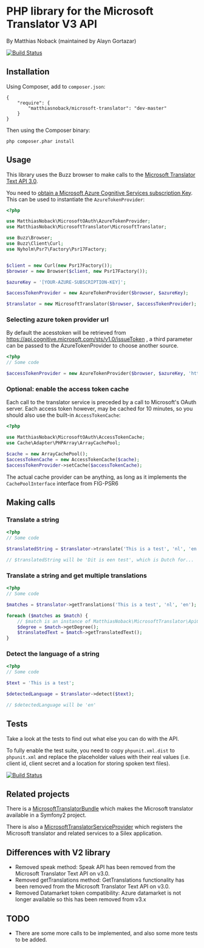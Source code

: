 # PHP library for the Microsoft Translator V3 API

By Matthias Noback (maintained by Alayn Gortazar)

[![Build Status](https://travis-ci.org/matthiasnoback/microsoft-translator.png?branch=master)](https://travis-ci.org/matthiasnoback/microsoft-translator)

## Installation

Using Composer, add to ``composer.json``:

    {
        "require": {
            "matthiasnoback/microsoft-translator": "dev-master"
        }
    }

Then using the Composer binary:

    php composer.phar install

## Usage

This library uses the Buzz browser to make calls to the [Microsoft Translator Text API 3.0](https://docs.microsoft.com/en-us/azure/cognitive-services/translator/reference/v3-0-languages?tabs=curl).

You need to [obtain a Microsoft Azure Cognitive Services subscription Key](http://docs.microsofttranslator.com/text-translate.html). This can be used to instantiate the ``AzureTokenProvider``:

```php
<?php

use MatthiasNoback\MicrosoftOAuth\AzureTokenProvider;
use MatthiasNoback\MicrosoftTranslator\MicrosoftTranslator;

use Buzz\Browser;
use Buzz\Client\Curl;
use Nyholm\Psr7\Factory\Psr17Factory;


$client = new Curl(new Psr17Factory());
$browser = new Browser($client, new Psr17Factory());

$azureKey = '[YOUR-AZURE-SUBSCRIPTION-KEY]';

$accessTokenProvider = new AzureTokenProvider($browser, $azureKey);

$translator = new MicrosoftTranslator($browser, $accessTokenProvider);
```
### Selecting azure token provider url

By default the acesstoken will be retrieved from https://api.cognitive.microsoft.com/sts/v1.0/issueToken , a third parameter can be passed to the AzureTokenProvider to choose another source.

```php
<?php
// Some code

$accessTokenProvider = new AzureTokenProvider($browser, $azureKey, 'https://westus.api.cognitive.microsoft.com/sts/v1.0/issueToken');

```

### Optional: enable the access token cache

Each call to the translator service is preceded by a call to Microsoft's OAuth server. Each access token however, may be
cached for 10 minutes, so you should also use the built-in ``AccessTokenCache``:

```php
<?php

use MatthiasNoback\MicrosoftOAuth\AccessTokenCache;
use Cache\Adapter\PHPArray\ArrayCachePool;

$cache = new ArrayCachePool();
$accessTokenCache = new AccessTokenCache($cache);
$accessTokenProvider->setCache($accessTokenCache);
```

The actual cache provider can be anything, as long as it implements the ``CachePoolInterface`` interface from FIG-PSR6

## Making calls

### Translate a string

```php
<?php
// Some code

$translatedString = $translator->translate('This is a test', 'nl', 'en');

// $translatedString will be 'Dit is een test', which is Dutch for...
```

### Translate a string and get multiple translations

```php
<?php
// Some code

$matches = $translator->getTranslations('This is a test', 'nl', 'en');

foreach ($matches as $match) {
    // $match is an instance of MatthiasNoback\MicrosoftTranslator\ApiCall\TranslationMatch
    $degree = $match->getDegree();
    $translatedText = $match->getTranslatedText();
}
```

### Detect the language of a string

```php
<?php
// Some code

$text = 'This is a test';

$detectedLanguage = $translator->detect($text);

// $detectedLanguage will be 'en'
```

## Tests

Take a look at the tests to find out what else you can do with the API.

To fully enable the test suite, you need to copy ``phpunit.xml.dist`` to ``phpunit.xml`` and replace the placeholder
values with their real values (i.e. client id, client secret and a location for storing spoken text files).

[![Build Status](https://secure.travis-ci.org/matthiasnoback/microsoft-translator.png)](http://travis-ci.org/matthiasnoback/microsoft-translator)

## Related projects

There is a [MicrosoftTranslatorBundle](https://github.com/matthiasnoback/MicrosoftTranslatorBundle) which makes the Microsoft translator available in a Symfony2 project.

There is also a [MicrosoftTranslatorServiceProvider](https://github.com/matthiasnoback/MicrosoftTranslatorServiceProvider) which registers the Microsoft translator and related services to a Silex application.

## Differences with V2 library
 * Removed speak method: Speak API has been removed from the Microsoft Translator Text API on v3.0.
 * Removed getTranslations method: GetTranslations functionality has been removed from the Microsoft Translator Text API on v3.0.
 * Removed Datamarket token compatibility: Azure datamarket is not longer available so this has been removed from v3.x

## TODO
* There are some more calls to be implemented, and also some more tests to be added.
